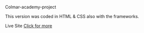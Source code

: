 Colmar-academy-project


This version was coded in HTML & CSS also with the frameworks.


Live Site
[Click for more](https://jolamhk.github.io/Colmar-academy-project/)

